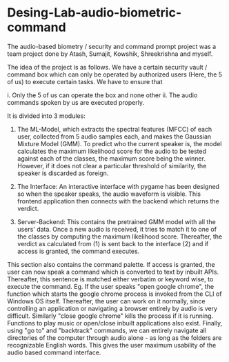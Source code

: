 # Desing-Lab-audio-biometric-command

The audio-based biometry / security and command prompt project was a team project done by Atash, Sumajit, Kowshik, Shreekrishna and myself.

The idea of the project is as follows. We have a certain security vault / command box which can only be operated by authorized users (Here, the 5 of us) to execute certain tasks. We have to ensure that

i. Only the 5 of us can operate the box and none other
ii. The audio commands spoken by us are executed properly.

It is divided into 3 modules:

1. The ML-Model,  which extracts the spectral features (MFCC) of each user, collected from 5 audio samples each, and makes the Gaussian Mixture Model (GMM). To predict who the current speaker is, the model calculates the maximum likelihood score for the audio to be tested against each of the classes, the maximum score being the winner. However, if it does not clear a particular threshold of similarity, the speaker is discarded as foreign.

2. The Interface: An interactive interface with pygame has been designed so when the speaker speaks, the audio waveform is visible. This frontend application then connects with the backend which returns the verdict.

3. Server-Backend: This contains the pretrained GMM model with all the users' data. Once a new audio is received, it tries to match it to one of the classes by computing the maximum likelihood score. Thereafter, the verdict as calculated from (1) is sent back to the interface (2) and if access is granted, the command executes.

This section also contains the command palette. If access is granted, the user can now speak a command which is converted to text by inbuilt APIs. Thereafter, this sentence is matched either verbatim or keyword wise, to execute the command. Eg. If the user speaks "open google chrome", the function which starts the google chrome process is invoked from the CLI of Windows OS itself. Thereafter, the user can work on it normally, since controlling an application or navigating a browser entirely by audio is very difficult. Similarly "close google chrome" kills the process if it is running. Functions to play music or open/close inbuilt applications also exist. Finally, using "go to" and "backtrack" commands, we can entirely navigate all directories of the computer through audio alone - as long as the folders are recognizable English words. This gives the user maximum usability of the audio based command interface.
